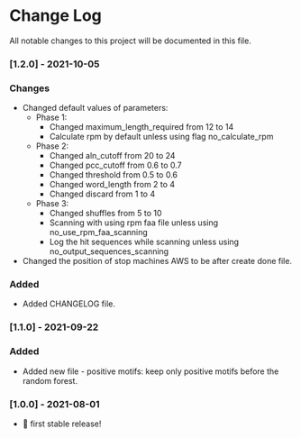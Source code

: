 # Change Log
All notable changes to this project will be documented in this file.

### [1.2.0] - 2021-10-05

### Changes
- Changed default values of parameters:
    - Phase 1: 
        - Changed maximum_length_required from 12 to 14
        - Calculate rpm by default unless using flag no_calculate_rpm
    - Phase 2:
        - Changed aln_cutoff from 20 to 24
        - Changed pcc_cutoff from 0.6 to 0.7
        - Changed threshold from 0.5 to 0.6
        - Changed word_length from 2 to 4
        - Changed discard from 1 to 4
    - Phase 3:    
        - Changed shuffles from 5 to 10
        - Scanning with using rpm faa file unless using no_use_rpm_faa_scanning
        - Log the hit sequences while scanning unless using no_output_sequences_scanning
- Changed the position of stop machines AWS to be after create done file. 

### Added
- Added CHANGELOG file.

### [1.1.0] - 2021-09-22

### Added
- Added new file - positive motifs: keep only positive motifs before the random forest.

### [1.0.0] - 2021-08-01

- 🎉 first stable release!
 
